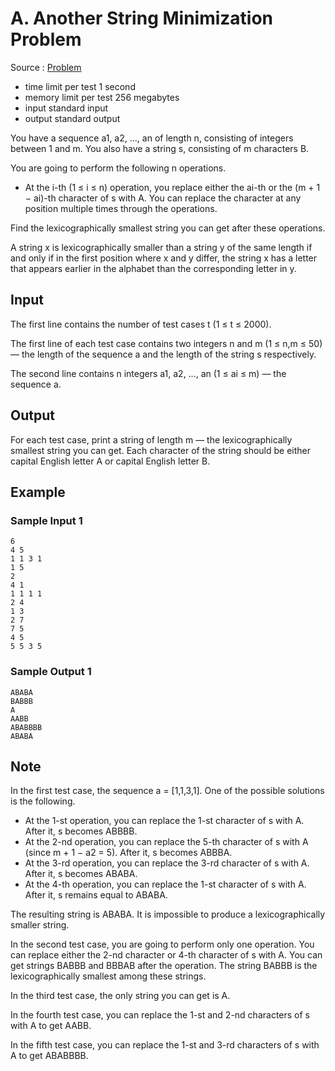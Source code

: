 # A. Another String Minimization Problem

Source : [Problem](https://codeforces.com/problemset/problem/1706/A)

- time limit per test 1 second
- memory limit per test 256 megabytes
- input standard input
- output standard output

You have a sequence a1, a2, …, an of length n, consisting of integers between 1 and m. You also have a string s, consisting of m characters B.

You are going to perform the following n operations.

- At the i-th (1 ≤ i ≤ n) operation, you replace either the ai-th or the (m + 1 − ai)-th character of s with A. You can replace the character at any position multiple times through the operations.

Find the lexicographically smallest string you can get after these operations.

A string x is lexicographically smaller than a string y of the same length if and only if in the first position where x and y differ, the string x has a letter that appears earlier in the alphabet than the corresponding letter in y.

## Input

The first line contains the number of test cases t (1 ≤ t ≤ 2000).

The first line of each test case contains two integers n and m (1 ≤ n,m ≤ 50) — the length of the sequence a and the length of the string s respectively.

The second line contains n integers a1, a2, …, an (1 ≤ ai ≤ m) — the sequence a.

## Output

For each test case, print a string of length m — the lexicographically smallest string you can get. Each character of the string should be either capital English letter A or capital English letter B.

## Example

### Sample Input 1

    6
    4 5
    1 1 3 1
    1 5
    2
    4 1
    1 1 1 1
    2 4
    1 3
    2 7
    7 5
    4 5
    5 5 3 5

### Sample Output 1

    ABABA
    BABBB
    A
    AABB
    ABABBBB
    ABABA

## Note

In the first test case, the sequence a = [1,1,3,1]. One of the possible solutions is the following.

- At the 1-st operation, you can replace the 1-st character of s with A. After it, s becomes ABBBB.
- At the 2-nd operation, you can replace the 5-th character of s with A (since m + 1 − a2 = 5). After it, s becomes ABBBA.
- At the 3-rd operation, you can replace the 3-rd character of s with A. After it, s becomes ABABA.
- At the 4-th operation, you can replace the 1-st character of s with A. After it, s remains equal to ABABA.

The resulting string is ABABA. It is impossible to produce a lexicographically smaller string.

In the second test case, you are going to perform only one operation. You can replace either the 2-nd character or 4-th character of s with A. You can get strings BABBB and BBBAB after the operation. The string BABBB is the lexicographically smallest among these strings.

In the third test case, the only string you can get is A.

In the fourth test case, you can replace the 1-st and 2-nd characters of s with A to get AABB.

In the fifth test case, you can replace the 1-st and 3-rd characters of s with A to get ABABBBB.
